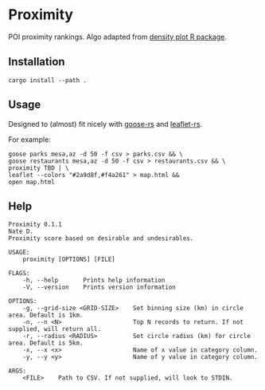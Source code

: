 # Proximity 
POI proximity rankings. Algo adapted from [density plot R package](https://cran.r-project.org/web/packages/pointdensityP/index.html).

## Installation

`cargo install --path .`

## Usage

Designed to (almost) fit nicely with [goose-rs](https://github.com/natefduncan/goose-rs) and [leaflet-rs](https://github.com/natefduncan/leaflet-rs).

For example:

```
goose parks mesa,az -d 50 -f csv > parks.csv && \
goose restaurants mesa,az -d 50 -f csv > restaurants.csv && \
proximity TBD | \
leaflet --colors "#2a9d8f,#f4a261" > map.html &&
open map.html
```

## Help
```
Proximity 0.1.1
Nate D.
Proximity score based on desirable and undesirables.

USAGE:
    proximity [OPTIONS] [FILE]

FLAGS:
    -h, --help       Prints help information
    -V, --version    Prints version information

OPTIONS:
    -g, --grid-size <GRID-SIZE>    Set binning size (km) in circle area. Default is 1km.
    -n, --n <N>                    Top N records to return. If not supplied, will return all.
    -r, --radius <RADIUS>          Set circle radius (km) for circle area. Default is 5km.
    -x, --x <x>                    Name of x value in category column.
    -y, --y <y>                    Name of y value in category column.

ARGS:
    <FILE>    Path to CSV. If not supplied, will look to STDIN.
```





